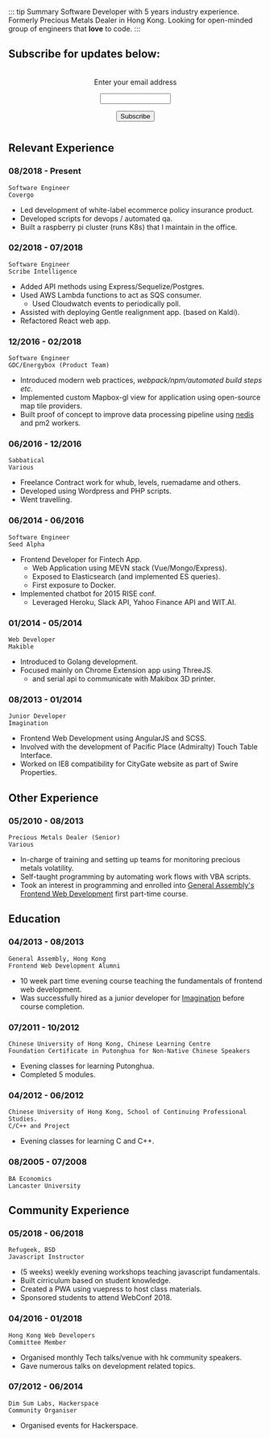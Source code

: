 ::: tip Summary
Software Developer with 5 years industry experience.
Formerly Precious Metals Dealer in Hong Kong.
Looking for open-minded group of engineers that **love** to code.
:::

## Subscribe for updates below:

<form style="padding:3px;text-align:center;" action="https://tinyletter.com/denistsoi" method="post" target="popupwindow" onsubmit="window.open('https://tinyletter.com/denistsoi', 'popupwindow', 'scrollbars=yes,width=800,height=600');return true"><p><label for="tlemail">Enter your email address</label></p><p><input type="text" style="width:140px" name="email" id="tlemail" /></p><input type="hidden" value="1" name="embed"/><input type="submit" value="Subscribe" style="margin-bottom: 8px"/></form>

## Relevant Experience

### 08/2018 - Present

```
Software Engineer
Covergo
```

- Led development of white-label ecommerce policy insurance product.
- Developed scripts for devops / automated qa.
- Built a raspberry pi cluster (runs K8s) that I maintain in the office.

### 02/2018 - 07/2018

```
Software Engineer
Scribe Intelligence
```

- Added API methods using Express/Sequelize/Postgres.
- Used AWS Lambda functions to act as SQS consumer.
  - Used Cloudwatch events to periodically poll.
- Assisted with deploying Gentle realignment app. (based on Kaldi).
- Refactored React web app.

### 12/2016 - 02/2018

```
Software Engineer
GDC/Energybox (Product Team)
```

- Introduced modern web practices, _webpack/npm/automated build steps etc_.
- Implemented custom Mapbox-gl view for application using open-source map tile providers.
- Built proof of concept to improve data processing pipeline using [nedis](https://github.com/tj/nedis) and pm2 workers.

### 06/2016 - 12/2016

```
Sabbatical
Various
```

- Freelance Contract work for whub, levels, ruemadame and others.
- Developed using Wordpress and PHP scripts.
- Went travelling.

### 06/2014 - 06/2016

```
Software Engineer
Seed Alpha
```

- Frontend Developer for Fintech App.
  - Web Application using MEVN stack (Vue/Mongo/Express).
  - Exposed to Elasticsearch (and implemented ES queries).
  - First exposure to Docker.
- Implemented chatbot for 2015 RISE conf.
  - Leveraged Heroku, Slack API, Yahoo Finance API and WIT.AI.

### 01/2014 - 05/2014

```
Web Developer
Makible
```

- Introduced to Golang development.
- Focused mainly on Chrome Extension app using ThreeJS.
  - and serial api to communicate with Makibox 3D printer.

### 08/2013 - 01/2014

```
Junior Developer
Imagination
```

- Frontend Web Development using AngularJS and SCSS.
- Involved with the development of Pacific Place (Admiralty) Touch Table Interface.
- Worked on IE8 compatibility for CityGate website as part of Swire Properties.

## Other Experience

### 05/2010 - 08/2013

```
Precious Metals Dealer (Senior)
Various
```

- In-charge of training and setting up teams for monitoring precious metals volatility.
- Self-taught programming by automating work flows with VBA scripts.
- Took an interest in programming and enrolled into [General Assembly's Frontend Web Development](#_04-2013-08-2013) first part-time course.

## Education

### 04/2013 - 08/2013

```
General Assembly, Hong Kong
Frontend Web Development Alumni
```

- 10 week part time evening course teaching the fundamentals of frontend web development.
- Was successfully hired as a junior developer for [Imagination](#_08-2013-01-2014) before course completion.

### 07/2011 - 10/2012

```
Chinese University of Hong Kong, Chinese Learning Centre
Foundation Certificate in Putonghua for Non-Native Chinese Speakers
```

- Evening classes for learning Putonghua.
- Completed 5 modules.

### 04/2012 - 06/2012

```
Chinese University of Hong Kong, School of Continuing Professional Studies.
C/C++ and Project
```

- Evening classes for learning C and C++.

### 08/2005 - 07/2008

```
BA Economics
Lancaster University
```

## Community Experience

### 05/2018 - 06/2018

```
Refugeek, BSD
Javascript Instructor
```

- (5 weeks) weekly evening workshops teaching javascript fundamentals.
- Built cirriculum based on student knowledge.
- Created a PWA using vuepress to host class materials.
- Sponsored students to attend WebConf 2018.

### 04/2016 - 01/2018

```
Hong Kong Web Developers
Committee Member
```

- Organised monthly Tech talks/venue with hk community speakers.
- Gave numerous talks on development related topics.

### 07/2012 - 06/2014

```
Dim Sum Labs, Hackerspace
Community Organiser
```

- Organised events for Hackerspace.
